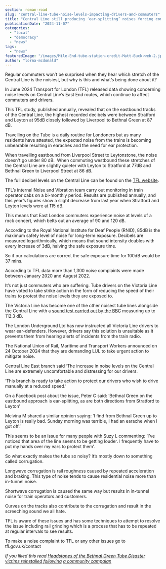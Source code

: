 ```yaml
---
section: roman-road
slug: "central-line-tube-noise-levels-impacting-drivers-and-commuters"
title: "Central Line still producing ‘ear-splitting’ noises forcing commuters to cover their ears and drivers to go slower"
publicationDate: "2024-11-07"
categories: 
  - "local"
  - "democracy"
  - "news"
tags: 
  - "news"
featuredImage: "/images/Mile-End-tube-station-credit-Matt-Buck-web-2.jpg"
author: "lorna-mcdonald"
---
```


Regular commuters won’t be surprised when they hear which stretch of the Central Line is the noisiest, but why is this and what’s being done about it?

In June 2024 Transport for London (TFL) released data showing concerning noise levels on Central Line’s East End routes, which continue to affect commuters and drivers. 

This TFL study, published annually, revealed that on the eastbound tracks of the Central Line, the highest recorded decibels were between Stratford and Leyton at 95dB closely followed by Liverpool to Bethnal Green at 87 dB.  

Travelling on the Tube is a daily routine for Londoners but as many residents have attested, the expected noise from the trains is becoming unbearable resulting in earaches and the need for ear protection. 

When travelling eastbound from Liverpool Street to Leytonstone, the noise doesn't go under 80 dB.  When commuting westbound these stretches of the Central Line are slightly quieter with Leyton to Stratford at 77dB and Bethnal Green to Liverpool Street at 86 dB. 

The full decibel levels on the Central Line can be found on the [TFL website](https://tfl.gov.uk/corporate/transparency/freedom-of-information/foi-request-detail?referenceId=FOI-1231-2425).

TFL’s internal Noise and Vibration team carry out monitoring in train operator cabs on a bi-monthly period. Results are published annually, and this year’s figures show a slight decrease from last year when Stratford and Leyton levels were at 115 dB.  

This means that East London commuters experience noise at levels of a rock concert, which belts out an average of 90 and 120 dB. 

According to the Royal National Institute for Deaf People (RNID), 85dB is the maximum safety level of noise for long-term exposure. Decibels are measured logarithmically, which means that sound intensity doubles with every increase of 3dB, halving the safe exposure time. 

So if our calculations are correct the safe exposure time for 100dB would be 37 mins. 

According to TFL data more than 1,300 noise complaints were made between January 2020 and August 2022. 

It’s not just commuters who are suffering. Tube drivers on the Victoria Line have voted to take strike action in the form of reducing the speed of their trains to protest the noise levels they are exposed to. 

The Victoria Line has become one of the other noisest tube lines alongside the Central Line with a [sound test carried out by the BBC](https://www.bbc.co.uk/news/articles/ced0d869e13o) measuring up to 112.3 dB. 

The London Underground Ltd has now instructed all Victoria Line drivers to wear ear-defenders. However, drivers say this solution is unsuitable as it prevents them from hearing alerts of incidents from the train radio. 

The National Union of Rail, Maritime and Transport Workers announced on 24 October 2024 that they are demanding LUL to take urgent action to mitigate noise. 

Central Line East branch said ‘The increase in noise levels on the Central Line are extremely uncomfortable and distressing for our drivers.

‘This branch is ready to take action to protect our drivers who wish to drive manually at a reduced speed.’ 

On a Facebook post about the issue, Peter C said: ‘Bethnal Green on the eastbound approach is ear-splitting, as are both directions from Stratford to Leyton’ 

Melvina M shared a similar opinion saying: ‘I find from Bethnal Green up to Leyton is really bad. Sunday morning was terrible, I had an earache when I got off.’ 

This seems to be an issue for many people with Suzy L commenting: ‘I’ve noticed that area of the line seems to be getting louder. I frequently have to put my hands over my ears to protect them’.  

So what exactly makes the tube so noisy? It’s mostly down to something called corrugation.

Longwave corrugation is rail roughness caused by repeated acceleration and braking. This type of noise tends to cause residential noise more than in-tunnel noise. 

Shortwave corrugation is caused the same way but results in in-tunnel noise for train operators and customers. 

Curves on the tracks also contribute to the corrugation and result in the screeching sound we all hate. 

TFL is aware of these issues and has some techniques to attempt to resolve the issue including rail grinding which is a process that has to be repeated at regular intervals to see results. 

To make a noise complaint to TFL or any other issues go to tfl.gov.uk/contact

_If you liked this read [Headstones of the Bethnal Green Tube Disaster victims reinstalled following](https://bethnalgreenlondon.co.uk/tube-disaster-headstones-saved-new-memorial-garden/) [a community campaign](https://bethnalgreenlondon.co.uk/tube-disaster-headstones-saved-new-memorial-garden/)_
